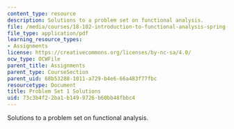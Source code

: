 ```yaml
---
content_type: resource
description: Solutions to a problem set on functional analysis.
file: /media/courses/18-102-introduction-to-functional-analysis-spring-2009/73c3b4f22ba1b1499726b60bb48fbbc4_MIT18_102s09_sol_pset01.pdf
file_type: application/pdf
learning_resource_types:
- Assignments
license: https://creativecommons.org/licenses/by-nc-sa/4.0/
ocw_type: OCWFile
parent_title: Assignments
parent_type: CourseSection
parent_uid: 68b53288-1011-a729-b4e6-66a483f77fbc
resourcetype: Document
title: Problem Set 1 Solutions
uid: 73c3b4f2-2ba1-b149-9726-b60bb48fbbc4
---
```

Solutions to a problem set on functional analysis.